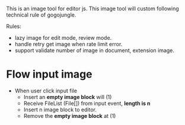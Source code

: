 This is an image tool for editor js.
This image tool will custom following technical rule of gogojungle.

Rules:
- lazy image for edit mode, review mode.
- handle retry get image when rate limit error.
- support validate number of image in document, extension image.

# Flow input image
- When user click input file
  - Insert an **empty image block** will (1)
  - Receive FileList (File[]) from input event, **length is n**
  - Insert n image block to editor.
  - Remove the **empty image block** at (1)
